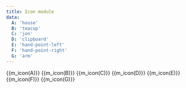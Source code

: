 ```yaml
---
title: Icon module
data:
  A: 'house'
  B: 'teacup'
  C: 'jon'
  D: 'clipboard'
  E: 'hand-point-left'
  F: 'hand-point-right'
  G: 'arm'
---
```

{{m_icon(A)}}
{{m_icon(B)}}
{{m_icon(C)}}
{{m_icon(D)}}
{{m_icon(E)}}
{{m_icon(F)}}
{{m_icon(G)}}

